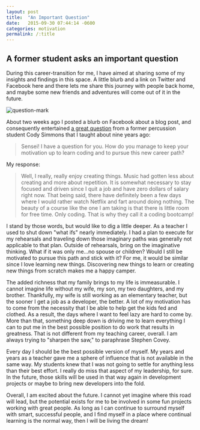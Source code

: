 ```yaml
---
layout: post
title:  "An Important Question"
date:   2015-09-30 07:44:14 -0600
categories: motivation
permalink: /:title
---
```


## A former student asks an important question

During this career-transition for me, I have aimed at sharing some of my insights and findings in this space. A little blurb and a link on Twitter and Facebook here and there lets me share this journey with people back home, and maybe some new friends and adventures will come out of it in the future.

![question-mark](http://res.cloudinary.com/drumsensei/image/upload/v1515648423/question-mark_qevtxo.jpg)

About two weeks ago I posted a blurb on Facebook about a blog post, and consequently entertained [a great question](https://www.facebook.com/m2mathew/posts/10205305627219889?comment_id=10205310298496668&notif_t=comment_mention) from a former percussion student Cody Simmons that I taught about nine years ago:

> Sensei! I have a question for you. How do you manage to keep your motivation up to learn coding and to pursue this new career path?

My response:

> Well, I really, really enjoy creating things. Music had gotten less about creating and more about repetition. It is somewhat necessary to stay focused and driven since I quit a job and have zero dollars of salary right now. That being said, there have definitely been a few days where I would rather watch Netflix and fart around doing nothing. The beauty of a course like the one I am taking is that there is little room for free time. Only coding. That is why they call it a coding bootcamp!

I stand by those words, but would like to dig a little deeper. As a teacher I used to shut down "what ifs" nearly immediately. I had a plan to execute for my rehearsals and traveling down those imaginary paths was generally not applicable to that plan. Outside of rehearsals, bring on the imaginative thinking. What if it was only me...no spouse or children? Would I still be motivated to pursue this path and stick with it? For me, it would be similar since I love learning new things. Discovering new things to learn or creating new things from scratch makes me a happy camper.

The added richness that my family brings to my life is immeasurable. I cannot imagine life without my wife, my son, my two daughters, and my brother. Thankfully, my wife is still working as an elementary teacher, but the sooner I get a job as a developer, the better. A lot of my motivation has to come from the necessity that I be able to help get the kids fed and clothed. As a result, the days where I want to feel lazy are hard to come by. More than that, something deep down is driving me to learn everything I can to put me in the best possible position to do work that results in greatness. That is not different from my teaching career, overall. I am always trying to "sharpen the saw," to paraphrase Stephen Covey.

Every day I should be the best possible version of myself. My years and years as a teacher gave me a sphere of influence that is not available in the same way. My students knew that I was not going to settle for anything less than their best effort. I really do miss that aspect of my leadership, for sure. In the future, those skills will be used in that way again in development projects or maybe to bring new developers into the fold.

Overall, I am excited about the future. I cannot yet imagine where this road will lead, but the potential exists for me to be involved in some fun projects working with great people. As long as I can continue to surround myself with smart, successful people, and I find myself in a place where continual learning is the normal way, then I will be living the dream!

